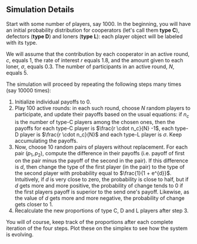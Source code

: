 ## Simulation Details

Start with some number of players, say 1000. In the beginning, you will have
an initial probability distribution for cooperators (let's call them
**type C**), defectors (**type D**) and loners (**type L**): each player
object will be labeled with its type.

We will assume that
the contribution by each cooperator in an active round, $c$, equals 1,
the rate of interest $r$ equals 1.8, and
the amount given to each loner, $\sigma$, equals 0.3. The number of participants in an active round, $N$, equals 5.

The simulation will proceed by repeating the following steps many times (say 10000 times):

1. Initialize individual payoffs to 0.
2. Play 100 active rounds: in each such round, choose $N$ random players to participate, and update their payoffs based on the usual equations: if $n_c$ is the number of type-C players among the chosen ones, then the payoffs for each type-C player is $\frac{r \cdot n_c}{N} -1$, each type-D player is $\frac{r \cdot n_c}{N}$ and each type-L player is $\sigma$. Keep accumulating the payoffs.
3. Now, choose 10 random pairs of players without replacement. For each pair $(p_1, p_2)$, compute the difference in their payoffs (i.e. payoff of first on the pair minus the payoff of the second in the pair). If this difference is $d$, then change the type of the first player (in the pair) to the type of the second player with probability equal to
$\frac{1}{1 + e^{d}}$. Intuitively, if $d$ is very close to zero, the probability is close to half, but if $d$ gets more and more positive, the probability of change tends to 0 if the first players payoff is
superior to the send one's payoff. Likewise, as the value of $d$ gets more and more negative, the probability of change gets closer to 1.
4. Recalculate the new proportions of type C, D and L players after step 3.

You will of course, keep track of the proportions after each complete
iteration of the four steps. Plot these on the simplex to see how the
system is evolving.